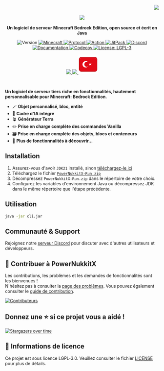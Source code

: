 <p align="right">
<img src="https://raw.githubusercontent.com/PowerNukkitX/PowerNukkitX/master/.github/img/lang/fr.svg">
</p>

<p align="center">
    <a href="https://powernukkitx.com">
        <img src="https://docs.powernukkitx.org/img/PNX_LOGO_sm.png" width=20%>
    </a>
    <p align="center">
        <strong>
            Un logiciel de serveur Minecraft Bedrock Edition, open source et écrit en Java
        </strong>
    </p>
</p>

<p align="center">
   <img alt="Version" src="https://img.shields.io/badge/version-2.0.0-blue.svg?cacheSeconds=2592000" />
   <a href="https://feedback.minecraft.net/hc/en-us/articles/26247797084173--Minecraft-1-21-1-Bedrock">
      <img alt="Minecraft" src="https://img.shields.io/badge/minecraft-v1.21.93%20(Bedrock)-56383E" />
   </a>
   <a href="https://github.com/Mojang/bedrock-protocol-docs">
      <img alt="Protocol" src="https://img.shields.io/badge/protocol-819-blue" />
   </a>
   <a href="https://github.com/PowerNukkitX/PowerNukkitX/actions?query=branch%3Amaster+is%3Asuccess" target="_blank">
      <img alt="Action" src="https://github.com/PowerNukkitX/PowerNukkitX/actions/workflows/pnx.yml/badge.svg?branch=master" />
   </a>
   <a href="https://jitpack.io/#PowerNukkitX/PowerNukkitX" target="_blank">
      <img alt="JitPack" src="https://jitpack.io/v/PowerNukkitX/PowerNukkitX.svg" />
   </a>
   <a href="https://discord.com/invite/XXus4FB6qf">
      <img alt="Discord" src="https://img.shields.io/discord/944227466912870410?label=discord&color=7289DA&logo=discord" />
   </a>
   <a href="https://docs.powernukkitx.com" target="_blank">
      <img alt="Documentation" src="https://img.shields.io/badge/documentation-yes-brightgreen.svg" />
   </a>
   <a href="https://codecov.io/github/PowerNukkitX/PowerNukkitX" > 
      <img alt="Codecov" src="https://codecov.io/github/PowerNukkitX/PowerNukkitX/graph/badge.svg?token=84HDP13KC3"/> 
   </a>
   <a href="https://www.gnu.org/licenses/lgpl-3.0.html" target="_blank">
      <img alt="License: LGPL-3" src="https://img.shields.io/badge/License-LGPL--3-yellow.svg" />
   </a>
</p>

<p align="center">
      <a href="README.md">
        <img src="https://raw.githubusercontent.com/PowerNukkitX/PowerNukkitX/master/.github/img/lang/eng.svg">
      </a>
      <a href="README_RU.md">
        <img src="https://raw.githubusercontent.com/PowerNukkitX/PowerNukkitX/master/.github/img/lang/ru.svg">
      </a>
    <a href="README_TR.md">
        <img src="https://raw.githubusercontent.com/PowerNukkitX/PowerNukkitX/master/.github/img/lang/tr.svg">
    </a>
</p>

<br>

**Un logiciel de serveur tiers riche en fonctionnalités, hautement personnalisable pour Minecraft: Bedrock Edition.**

- 🪄 **Objet personnalisé, bloc, entité**
- 🤖 **Cadre d'IA intégré**
- 🪴 **Générateur Terra**
- ✏️ **Prise en charge complète des commandes Vanilla**
- 🗃️ **Prise en charge complète des objets, blocs et conteneurs**
- 🗿 **Plus de fonctionnalités à découvrir...**

## Installation

1. Assurez-vous d'avoir `JDK21` installé, sinon [téléchargez-le ici](https://www.graalvm.org/downloads)
2. Téléchargez le fichier [`PowerNukkitX-Run.zip`](https://github.com/PowerNukkitX/PowerNukkitX/releases/download/snapshot/powernukkitx-run.zip)
3. Décompressez `PowerNukkitX-Run.zip` dans le répertoire de votre choix.
4. Configurez les variables d'environnement Java ou décompressez JDK dans le même répertoire que l'étape précédente.

## Utilisation

```sh
java -jar cli.jar
```

## Communauté & Support
Rejoignez notre [serveur Discord](https://discord.gg/apwd7uauZg) pour discuter avec d'autres utilisateurs et développeurs.

## 🤝 Contribuer à PowerNukkitX

Les contributions, les problèmes et les demandes de fonctionnalités sont les bienvenues !  
N'hésitez pas à consulter la [page des problèmes](https://github.com/PowerNukkitX/PowerNukkitX/issues). Vous pouvez également consulter le [guide de contribution](.github/CONTRIBUTING.md).

[![Contributeurs](https://contrib.rocks/image?repo=PowerNukkitX/PowerNukkitX)](https://github.com/PowerNukkitX/PowerNukkitX/graphs/contributors)

## Donnez une ⭐️ si ce projet vous a aidé !

[![Stargazers over time](https://starchart.cc/PowerNukkitX/PowerNukkitX.svg?variant=adaptive)]()

## 📝 Informations de licence

Ce projet est sous licence LGPL-3.0. Veuillez consulter le fichier [LICENSE](/LICENSE) pour plus de détails.

